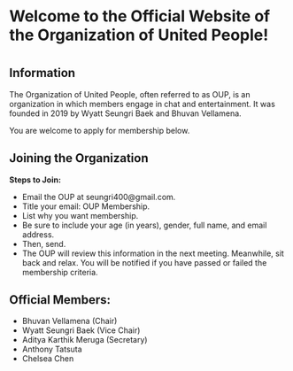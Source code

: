 <h1>Welcome to the Official Website of the Organization of United People!<h1/>
<h2>Information</h2>
  <p>The Organization of United People, often referred to as OUP, is an organization in which members engage in chat and entertainment. It was founded in 2019 by Wyatt Seungri Baek and Bhuvan Vellamena.<p/>
  <p>You are welcome to apply for membership below.<p/>
  
<h2>Joining the Organization</h2>
  <p><b>Steps to Join:</b></p>
    <ul>
      <li>Email the OUP at seungri400@gmail.com.
      <li>Title your email: OUP Membership.
      <li>List why you want membership.
      <li>Be sure to include your age (in years), gender, full name, and email address.
      <li>Then, send.
      <li>The OUP will review this information in the next meeting. Meanwhile, sit back and relax. You will be notified if you have passed or failed the membership criteria.
    </ul>
        
<h2>Official Members:</h2>
    <ul>
      <li>Bhuvan Vellamena (Chair)
      <li>Wyatt Seungri Baek (Vice Chair)
      <li>Aditya Karthik Meruga (Secretary)
      <li>Anthony Tatsuta
      <li>Chelsea Chen
    </ul>
